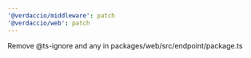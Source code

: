 ```yaml
---
'@verdaccio/middleware': patch
'@verdaccio/web': patch
---
```


Remove @ts-ignore and any in packages/web/src/endpoint/package.ts
